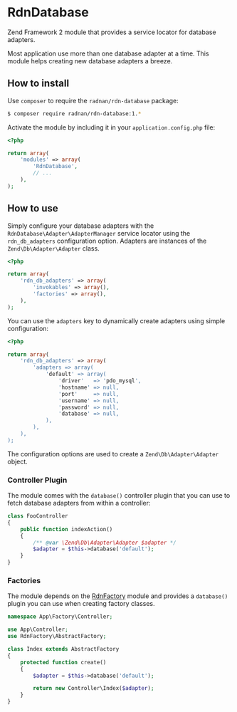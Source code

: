 RdnDatabase
===========

Zend Framework 2 module that provides a service locator for database adapters.

Most application use more than one database adapter at a time. This module helps creating new database adapters a breeze.

## How to install

Use `composer` to require the `radnan/rdn-database` package:

~~~bash
$ composer require radnan/rdn-database:1.*
~~~

Activate the module by including it in your `application.config.php` file:

~~~php
<?php

return array(
	'modules' => array(
		'RdnDatabase',
		// ...
	),
);
~~~

## How to use

Simply configure your database adapters with the `RdnDatabase\Adapter\AdapterManager` service locator using the `rdn_db_adapters` configuration option. Adapters are instances of the `Zend\Db\Adapter\Adapter` class.

~~~php
<?php

return array(
	'rdn_db_adapters' => array(
		'invokables' => array(),
		'factories' => array(),
	),
);
~~~

You can use the `adapters` key to dynamically create adapters using simple configuration:

~~~php
<?php

return array(
	'rdn_db_adapters' => array(
		'adapters => array(
			'default' => array(
				'driver'   => 'pdo_mysql',
				'hostname' => null,
				'port'     => null,
				'username' => null,
				'password' => null,
				'database' => null,
			),
		),
	),
);
~~~

The configuration options are used to create a `Zend\Db\Adapter\Adapter` object.

### Controller Plugin

The module comes with the `database()` controller plugin that you can use to fetch database adapters from within a controller:

~~~php
class FooController
{
	public function indexAction()
	{
		/** @var \Zend\Db\Adapter\Adapter $adapter */
		$adapter = $this->database('default');
	}
}
~~~

### Factories

The module depends on the [RdnFactory](https://github.com/radnan/rdn-factory) module and provides a `database()` plugin you can use when creating factory classes.

~~~php
namespace App\Factory\Controller;

use App\Controller;
use RdnFactory\AbstractFactory;

class Index extends AbstractFactory
{
	protected function create()
	{
		$adapter = $this->database('default');

		return new Controller\Index($adapter);
	}
}
~~~
